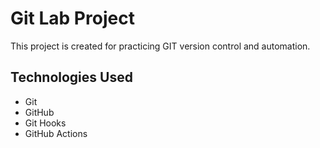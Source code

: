 # Git Lab Project

This project is created for practicing GIT version control and automation.
## Technologies Used

- Git
- GitHub
- Git Hooks
- GitHub Actions
